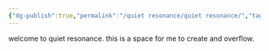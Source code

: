 ```yaml
---
{"dg-publish":true,"permalink":"/quiet resonance/quiet resonance/","tags":["gardenEntry"],"noteIcon":""}
---
```



welcome to quiet resonance. this is a space for me to create and overflow.
